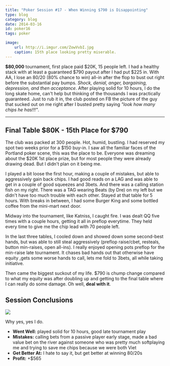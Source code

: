 ```yaml
---
title: "Poker Session #17 - When Winning $790 is Disappointing"
type: blog
category: blog
date: 2014-03-16
id: poker16
tags: poker

image:
    url: http://i.imgur.com/ZowVvbI.jpg
    caption: 15th place looking pretty miserable.
---
```


**$80,000** tournament, first place paid $20K, 15 people left. I had a healthy
stack with at least a guaranteed $790 payout after I had put $225 in. With AA,
I lose an 80/20 (80% chance to win) all-in after the flop to bust out right
before the substantial pay bumps. *Shock, denial, anger, bargaining,
depression, and then acceptance*. After playing solid for 10 hours, I do the
long skate home, can't help but thinking of the thousands I was practically
guaranteed. Just to rub it in, the club posted on FB the picture of the guy
that sucked out on me right after I busted pretty saying *"look how many chips
he has!!!"*.

---

## Final Table $80K - 15th Place for $790

The club was packed at 300 people. Hot, humid, bustling. I had reserved my spot
two weeks prior for a $150 buy-in. I saw all the familiar faces of the Portland
poker scene, this was the place to be. Everyone was dreaming about the $20K 1st
place prize, but for most people they were already drawing dead. But I didn't
plan on it being me.

I played a bit loose the first hour, making a couple of mistakes, but able to
aggressively gain back chips. I had good reads on a LAG and was able to get in
a couple of good squeezes and 3bets. And there was a calling station fish on my
right. There was a TAG wearing Beats (by Dre) on my left but we didn't have too
much trouble with each other. Stayed at that table for 5 hours. With breaks in
between, I had some Burger King and some bottled coffee from the mini-mart next
door.

Midway into the tournament, like Katniss, I caught fire. I was dealt QQ five
times with a couple hours, getting it all in preflop everytime. They held every
time to give me the chip lead with 70 people left.

In the last three tables, I cooled down and showed down some second-best hands,
but was able to still steal aggressively (preflop raise/cbet, resteals, button
min-raises, open all-ins). I really enjoyed opening pots preflop for the
min-raise late tournament. It chases bad hands out that otherwise have equity
,gets some worse hands to call, lets me fold to 3bets, all while taking
initiative.

Then came the biggest suckout of my life. $790 is chump change compared to what
my equity was after doubling up and getting to the final table where I can
really do some damage. Oh well, **deal with it**.

## Session Conclusions

![](http://i.imgur.com/1by0Iin.jpg)

<div class="page-caption"><span>
  Why yes, yes I do.
</span></div>

- **Went Well:** played solid for 10 hours, good late tournament play
- **Mistakes:** calling bets from a passive player early stage, made a bad value bet
on the river against someone who was pretty much softplaying me and trying to save
me chips because we were both Viet
- **Get Better At:** I hate to say it, but get better at winning 80/20s
- **Profit:** +$565
